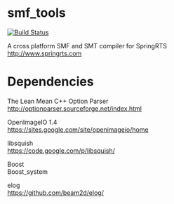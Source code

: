 smf_tools
=======
[![Build Status](https://travis-ci.org/enetheru/smf_tools.svg?branch=master)](https://travis-ci.org/enetheru/smf_tools)

A cross platform SMF and SMT compiler for SpringRTS http://www.springrts.com

Dependencies
============
The Lean Mean C++ Option Parser<br>
http://optionparser.sourceforge.net/index.html

OpenImageIO 1.4<br>
https://sites.google.com/site/openimageio/home<br>

libsquish<br>
https://code.google.com/p/libsquish/<br>

Boost<br>
Boost_system<br>

elog<br>
https://github.com/beam2d/elog/
